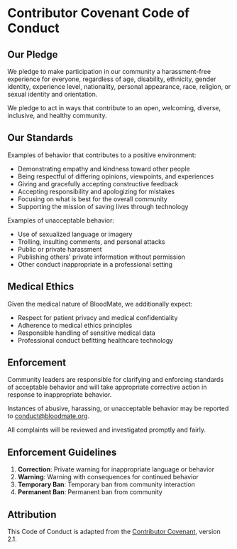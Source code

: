 # Contributor Covenant Code of Conduct

## Our Pledge

We pledge to make participation in our community a harassment-free experience for everyone, regardless of age, disability, ethnicity, gender identity, experience level, nationality, personal appearance, race, religion, or sexual identity and orientation.

We pledge to act in ways that contribute to an open, welcoming, diverse, inclusive, and healthy community.

## Our Standards

Examples of behavior that contributes to a positive environment:

* Demonstrating empathy and kindness toward other people
* Being respectful of differing opinions, viewpoints, and experiences
* Giving and gracefully accepting constructive feedback
* Accepting responsibility and apologizing for mistakes
* Focusing on what is best for the overall community
* Supporting the mission of saving lives through technology

Examples of unacceptable behavior:

* Use of sexualized language or imagery
* Trolling, insulting comments, and personal attacks
* Public or private harassment
* Publishing others' private information without permission
* Other conduct inappropriate in a professional setting

## Medical Ethics

Given the medical nature of BloodMate, we additionally expect:

* Respect for patient privacy and medical confidentiality
* Adherence to medical ethics principles
* Responsible handling of sensitive medical data
* Professional conduct befitting healthcare technology

## Enforcement

Community leaders are responsible for clarifying and enforcing standards of acceptable behavior and will take appropriate corrective action in response to inappropriate behavior.

Instances of abusive, harassing, or unacceptable behavior may be reported to [conduct@bloodmate.org](mailto:conduct@bloodmate.org).

All complaints will be reviewed and investigated promptly and fairly.

## Enforcement Guidelines

1. **Correction**: Private warning for inappropriate language or behavior
2. **Warning**: Warning with consequences for continued behavior
3. **Temporary Ban**: Temporary ban from community interaction
4. **Permanent Ban**: Permanent ban from community

## Attribution

This Code of Conduct is adapted from the [Contributor Covenant](https://www.contributor-covenant.org/), version 2.1.